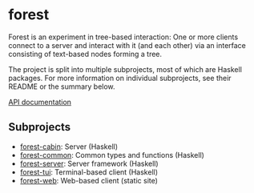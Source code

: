 # forest

Forest is an experiment in tree-based interaction: One or more clients connect
to a server and interact with it (and each other) via an interface consisting of
text-based nodes forming a tree.

The project is split into multiple subprojects, most of which are Haskell
packages. For more information on individual subprojects, see their README or
the summary below.

[API documentation](docs/API.md)

## Subprojects

- [forest-cabin](forest-cabin/): Server (Haskell)
- [forest-common](forest-common/): Common types and functions (Haskell)
- [forest-server](forest-server/): Server framework (Haskell)
- [forest-tui](forest-tui/): Terminal-based client (Haskell)
- [forest-web](forest-web/): Web-based client (static site)
